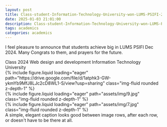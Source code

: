 ```yaml
---
layout: post
title: Class-student-Information-Technology-University-won-LUMS-PSIFI-2024
date: 2025-01-03 21:01:00
description: Class-student-Information-Technology-University-won-LUMS-PSIFI-2024
tags: academics
categories: academics
---
```


I feel pleasure to announce that students achieve big in LUMS PSIFI Dec 2024. Many Congrats to them, and prayers for the future.

<div class="caption">
    Class 2024 Web design and development Information Technology University
</div>

<div class="row mt-3">
    <div class="col-sm mt-3 mt-md-0">
        {% include figure.liquid loading="eager" path="https://drive.google.com/file/d/1atphk3-GW-ykmYb9MfJ8LJc2cD8WL1-S/view?usp=sharing" class="img-fluid rounded z-depth-1" %}
    </div>
</div>

<div class="row mt-3">
    <div class="col-sm mt-3 mt-md-0">
        {% include figure.liquid loading="eager" path="assets/img/9.jpg" class="img-fluid rounded z-depth-1" %}
    </div>
    <div class="col-sm mt-3 mt-md-0">
        {% include figure.liquid loading="eager" path="assets/img/7.jpg" class="img-fluid rounded z-depth-1" %}
    </div>
</div>
<div class="caption">
    A simple, elegant caption looks good between image rows, after each row, or doesn't have to be there at all.
</div>

